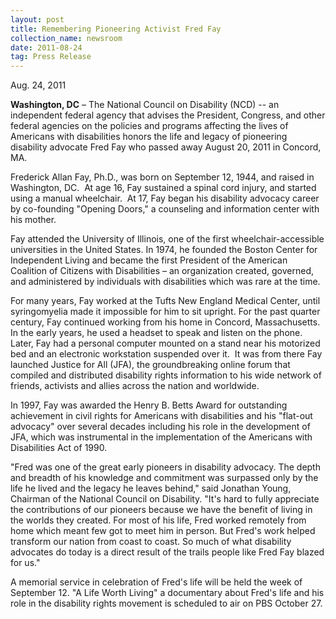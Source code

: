 ```yaml
---
layout: post
title: Remembering Pioneering Activist Fred Fay
collection_name: newsroom
date: 2011-08-24
tag: Press Release
---
```

Aug. 24, 2011

**Washington, DC** – The National Council on Disability (NCD) -- an independent federal agency that advises the President, Congress, and other federal agencies on the policies and programs affecting the lives of Americans with disabilities honors the life and legacy of pioneering disability advocate Fred Fay who passed away August 20, 2011 in Concord, MA.

Frederick Allan Fay, Ph.D., was born on September 12, 1944, and raised in Washington, DC.  At age 16, Fay sustained a spinal cord injury, and started using a manual wheelchair.  At 17, Fay began his disability advocacy career by co-founding "Opening Doors," a counseling and information center with his mother.

Fay attended the University of Illinois, one of the first wheelchair-accessible universities in the United States. In 1974, he founded the Boston Center for Independent Living and became the first President of the American Coalition of Citizens with Disabilities – an organization created, governed, and administered by individuals with disabilities which was rare at the time.

For many years, Fay worked at the Tufts New England Medical Center, until syringomyelia made it impossible for him to sit upright. For the past quarter century, Fay continued working from his home in Concord, Massachusetts. In the early years, he used a headset to speak and listen on the phone. Later, Fay had a personal computer mounted on a stand near his motorized bed and an electronic workstation suspended over it.  It was from there Fay launched Justice for All (JFA), the groundbreaking online forum that compiled and distributed disability rights information to his wide network of friends, activists and allies across the nation and worldwide.

In 1997, Fay was awarded the Henry B. Betts Award for outstanding achievement in civil rights for Americans with disabilities and his "flat-out advocacy" over several decades including his role in the development of JFA, which was instrumental in the implementation of the Americans with Disabilities Act of 1990.

"Fred was one of the great early pioneers in disability advocacy. The depth and breadth of his knowledge and commitment was surpassed only by the life he lived and the legacy he leaves behind," said Jonathan Young, Chairman of the National Council on Disability. "It's hard to fully appreciate the contributions of our pioneers because we have the benefit of living in the worlds they created. For most of his life, Fred worked remotely from home which meant few got to meet him in person. But Fred's work helped transform our nation from coast to coast. So much of what disability advocates do today is a direct result of the trails people like Fred Fay blazed for us."

A memorial service in celebration of Fred's life will be held the week of September 12. "A Life Worth Living" a documentary about Fred's life and his role in the disability rights movement is scheduled to air on PBS October 27.